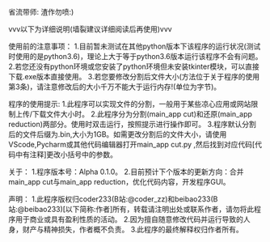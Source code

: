 省流带师: 渣作勿喷:)

vvv以下为详细说明(墙裂建议详细阅读后再使用)vvv

使用前的注意事项：
1.目前暂未测试在其他python版本下该程序的运行状况(测试时使用的是python3.6)，理论上大于等于python3.6版本运行该程序不会有问题。 
2.若您还没有python环境或您安装了python环境但未安装tkinter模块，可以直接下载.exe版本直接使用。 
3.若您要修改分割后文件大小(方法位于关于程序的使用第3条)，请注意修改后的大小千万不能大于运行内存!(单位为字节)。 

程序的使用提示:
1.此程序可以实现文件的分割，一般用于某些凉心应用或网站限制上传/下载文件大小时。 
2.此程序分为分割(main_app cut)和还原(main_app reduction)两部分。使用时双击运行，按照提示进行操作即可。 
3.程序默认分割后的文件后缀为.bin,大小为1GB。如需更改分割后的文件大小，请使用VScode,Pycharm或其他代码编辑器打开main_app cut.py ,然后找到对应代码[代码中有注释]更改小括号中的参数。 

关于：
1.程序版本号：Alpha 0.1.0。
2.目前预计下个版本的更新方向：合并main_app cut与main_app reduction，优化代码内容，开发程序GUI。 

声明：
1.此程序版权归coder233(B站:@coder_zz)和beibao233(B站:@beibao233)[以下简称:作者]所有，转载请注明出处或联系作者，请勿将此程序用于商业或具有盈利性质的活动。 
2.因为擅自随意修改代码并运行导致的人身，财产与精神损失，作者概不负责。 
3.此程序的最终解释权归作者所有。 
